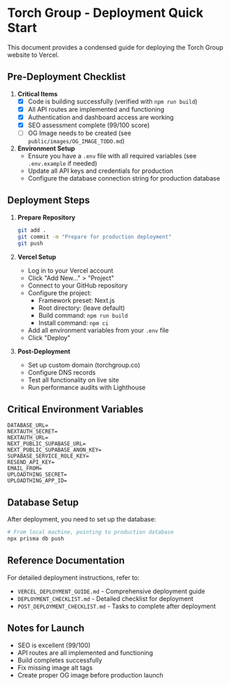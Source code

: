# Torch Group - Deployment Quick Start

This document provides a condensed guide for deploying the Torch Group website to Vercel.

## Pre-Deployment Checklist

1. **Critical Items**
   - [x] Code is building successfully (verified with `npm run build`)
   - [x] All API routes are implemented and functioning
   - [x] Authentication and dashboard access are working
   - [x] SEO assessment complete (99/100 score)
   - [ ] OG Image needs to be created (see `public/images/OG_IMAGE_TODO.md`)

2. **Environment Setup**
   - Ensure you have a `.env` file with all required variables (see `.env.example` if needed)
   - Update all API keys and credentials for production
   - Configure the database connection string for production database

## Deployment Steps

1. **Prepare Repository**
   ```bash
   git add .
   git commit -m "Prepare for production deployment"
   git push
   ```

2. **Vercel Setup**
   - Log in to your Vercel account
   - Click "Add New..." > "Project"
   - Connect to your GitHub repository
   - Configure the project:
     - Framework preset: Next.js
     - Root directory: (leave default)
     - Build command: `npm run build`
     - Install command: `npm ci`
   - Add all environment variables from your `.env` file
   - Click "Deploy"

3. **Post-Deployment**
   - Set up custom domain (torchgroup.co)
   - Configure DNS records
   - Test all functionality on live site
   - Run performance audits with Lighthouse

## Critical Environment Variables

```
DATABASE_URL=
NEXTAUTH_SECRET=
NEXTAUTH_URL=
NEXT_PUBLIC_SUPABASE_URL=
NEXT_PUBLIC_SUPABASE_ANON_KEY=
SUPABASE_SERVICE_ROLE_KEY=
RESEND_API_KEY=
EMAIL_FROM=
UPLOADTHING_SECRET=
UPLOADTHING_APP_ID=
```

## Database Setup

After deployment, you need to set up the database:

```bash
# From local machine, pointing to production database
npx prisma db push
```

## Reference Documentation

For detailed deployment instructions, refer to:
- `VERCEL_DEPLOYMENT_GUIDE.md` - Comprehensive deployment guide
- `DEPLOYMENT_CHECKLIST.md` - Detailed checklist for deployment
- `POST_DEPLOYMENT_CHECKLIST.md` - Tasks to complete after deployment

## Notes for Launch

- SEO is excellent (99/100)
- API routes are all implemented and functioning
- Build completes successfully
- Fix missing image alt tags
- Create proper OG image before production launch 